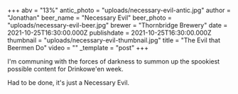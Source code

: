 +++
abv = "13%"
antic_photo = "uploads/necessary-evil-antic.jpg"
author = "Jonathan"
beer_name = "Necessary Evil"
beer_photo = "uploads/necessary-evil-beer.jpg"
brewer = "Thornbridge Brewery"
date = 2021-10-25T16:30:00.000Z
publishdate = 2021-10-25T16:30:00.000Z
thumbnail = "uploads/necessary-evil-thumbnail.jpg"
title = "The Evil that Beermen Do"
video = ""
_template = "post"
+++

I'm communing with the forces of darkness to summon up the spookiest possible content for Drinkowe'en week.

Had to be done, it's just a Necessary Evil. 
